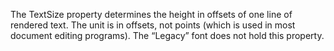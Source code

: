 The TextSize property determines the height in offsets of one line of rendered text. The unit is in offsets, not points (which is used in most document editing programs). The “Legacy” font does not hold this property.
